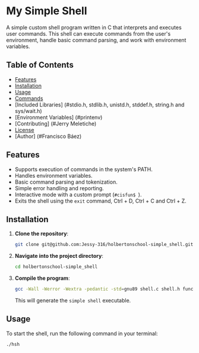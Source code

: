 # My Simple Shell

A simple custom shell program written in C that interprets and executes user commands.
This shell can execute commands from the user's environment, handle basic command parsing, and work with environment variables.

## Table of Contents

- [Features](#features)
- [Installation](#installation)
- [Usage](#usage)
- [Commands](#commands)
- [Included Libraries] (#stdio.h, stdlib.h, unistd.h, stddef.h, string.h and sys/wait.h)
- [Environment Variables] (#printenv)
- [Contributing] (#Jerry Meletiche)
- [License](#license)
- [Author] (#Francisco Báez)

## Features

- Supports execution of commands in the system's PATH.
- Handles environment variables.
- Basic command parsing and tokenization.
- Simple error handling and reporting.
- Interactive mode with a custom prompt (`#cisfun$ `).
- Exits the shell using the `exit` command, Ctrl + D, Ctrl + C and Ctrl + Z.

## Installation

1. **Clone the repository**:
    ```bash
    git clone git@github.com:Jessy-316/holbertonschool-simple_shell.git
    ```
2. **Navigate into the project directory**:
    ```bash
    cd holbertonschool-simple_shell
    ```
3. **Compile the program**:
    ```bash
    gcc -Wall -Werror -Wextra -pedantic -std=gnu89 shell.c shell.h functions.c -o hsh
    ```
    This will generate the `simple shell` executable.

## Usage

To start the shell, run the following command in your terminal:

```bash
./hsh

